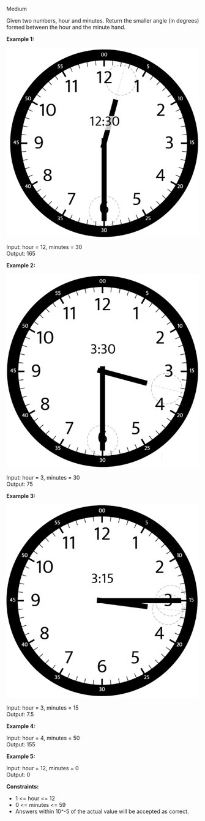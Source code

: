 Medium

Given two numbers, hour and minutes. Return the smaller angle (in degrees) formed between the hour and the minute hand.

 

**Example 1:**

![](https://github.com/wilwfy/LeetCode/blob/master/1344.%20Angle%20Between%20Hands%20of%20a%20Clock/sample_1_1344.png?raw=true)

Input: hour = 12, minutes = 30  
Output: 165

**Example 2:**

![](https://github.com/wilwfy/LeetCode/blob/master/1344.%20Angle%20Between%20Hands%20of%20a%20Clock/sample_2_1344.png?raw=true)

Input: hour = 3, minutes = 30  
Output: 75

**Example 3:**

![](https://github.com/wilwfy/LeetCode/blob/master/1344.%20Angle%20Between%20Hands%20of%20a%20Clock/sample_3_1344.png?raw=true)

Input: hour = 3, minutes = 15  
Output: 7.5

**Example 4:**

Input: hour = 4, minutes = 50  
Output: 155

**Example 5:**

Input: hour = 12, minutes = 0  
Output: 0
 

**Constraints:**

- 1 <= hour <= 12
- 0 <= minutes <= 59
- Answers within 10^-5 of the actual value will be accepted as correct.

